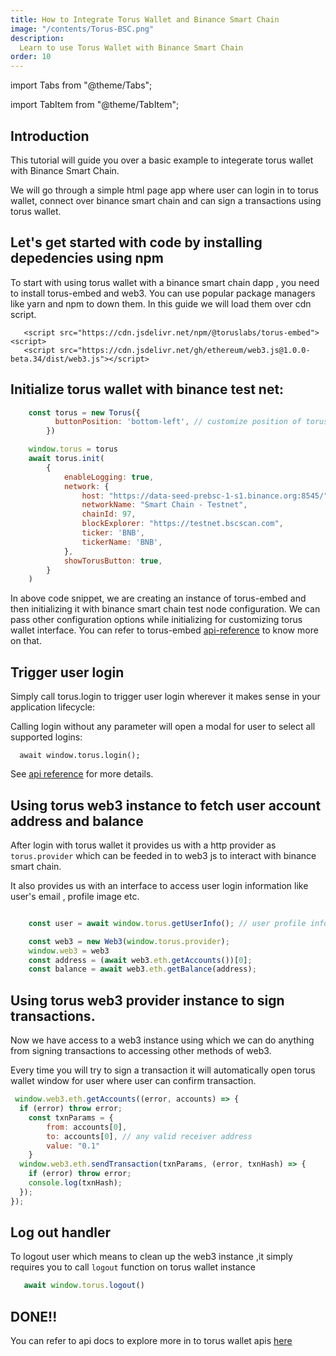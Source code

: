 ```yaml
---
title: How to Integrate Torus Wallet and Binance Smart Chain
image: "/contents/Torus-BSC.png"
description:
  Learn to use Torus Wallet with Binance Smart Chain
order: 10
---
```


import Tabs from "@theme/Tabs";

import TabItem from "@theme/TabItem";

## Introduction

This tutorial will guide you over a basic example to integerate torus wallet with Binance Smart Chain.

We will go through a simple html page app where user can login in to torus wallet, connect over binance smart chain and can sign a transactions using torus wallet.


## Let's get started with code by installing depedencies using npm

To start with using torus wallet with a binance smart chain dapp , you need to
install torus-embed and web3. You can use popular package managers like yarn and npm
to down them. In this guide we will load them over cdn script.

```shell
   <script src="https://cdn.jsdelivr.net/npm/@toruslabs/torus-embed"> <script>
   <script src="https://cdn.jsdelivr.net/gh/ethereum/web3.js@1.0.0-beta.34/dist/web3.js"></script>
```

## Initialize torus wallet with binance test net:

```js
    const torus = new Torus({
          buttonPosition: 'bottom-left', // customize position of torus icon in dapp
        })

    window.torus = torus
    await torus.init(
        {
            enableLogging: true,
            network: {
                host: "https://data-seed-prebsc-1-s1.binance.org:8545/", // mandatory
                networkName: "Smart Chain - Testnet",
                chainId: 97,
                blockExplorer: "https://testnet.bscscan.com",
                ticker: 'BNB',
                tickerName: 'BNB',
            },
            showTorusButton: true,
        }
    )
```

In above code snippet, we are creating an instance of torus-embed and then initializing it with binance smart chain test node configuration.
We can pass other configuration options while initializing for customizing torus wallet interface. You can refer to torus-embed [api-reference](https://docs.tor.us/wallet/api-reference/class) to know more on that.

## Trigger user login

Simply call torus.login to trigger user login wherever it makes sense in your application lifecycle:

Calling login without any parameter will open a modal for user to select all supported logins:

```
  await window.torus.login();
```

See [api reference](https://docs.tor.us/wallet/api-reference/class) for more details.

## Using torus web3 instance to fetch user account address and balance

After login with torus wallet it provides us with a http provider as `torus.provider` which can be feeded in to web3 js to interact with binance smart chain.

It also provides us with an interface to access user login information like user's email , profile image etc.

```js

    const user = await window.torus.getUserInfo(); // user profile info (email address etc)

    const web3 = new Web3(window.torus.provider);
    window.web3 = web3
    const address = (await web3.eth.getAccounts())[0];
    const balance = await web3.eth.getBalance(address);

```

## Using torus web3 provider instance to sign transactions.

Now we have access to a web3 instance using which we can do anything from signing transactions to accessing other methods of web3.

Every time you will try to sign a transaction it will automatically open torus wallet window for user where user can confirm transaction.

```js
 window.web3.eth.getAccounts((error, accounts) => {
  if (error) throw error;
    const txnParams = {
        from: accounts[0],
        to: accounts[0], // any valid receiver address
        value: "0.1"
    }
  window.web3.eth.sendTransaction(txnParams, (error, txnHash) => {
    if (error) throw error;
    console.log(txnHash);
  });
});
```


## Log out handler
To logout user which means to clean up the web3 instance ,it simply requires you to call  `logout` function on torus wallet instance

```js
   await window.torus.logout()
```

## DONE!!
You can refer to api docs to explore more in to torus wallet apis [here](https://docs.tor.us/wallet/api-reference/class)
